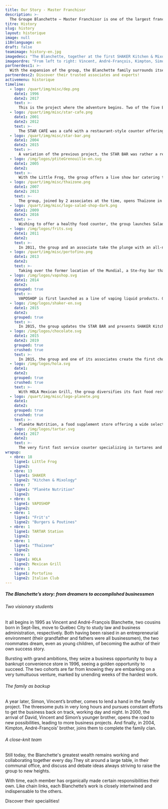 ```yaml
---
title: Our Story - Master Franchisor
description: >-
  The Groupe Blanchette – Master Franchisor is one of the largest franchise broker groups in Québec, offering truly innovative restaurant and entertainment concepts.
titre: History
slug: history
layout: historique
image: null
i18nlanguage: en
draft: false
teamimage: history-en.jpg
imagedesc: "The Blanchette, together at the first SHAKER Kitchen & Mixology restaurant: a project signaling the beginning of a new era. It's in their office adjacent to the restaurant that they meet each day and collaborate to further their common projects."
imageordre: "From left to right: Vincent, André-François, Kimpton, Simon and David"
partnerdesc1: >-
  With the expansion of the group, the Blanchette family surrounds itself with the best to ensure they reach their goals.
partnerdesc2: Discover their trusted associates and experts! 
activemenu: historique
timeline:
  - logo: /quart/img/misc/dep.png
    date1: 1996
    date2: 2017
    text: >-
      This is the project where the adventure begins. Two of the five Blanchette men buy a bankrupt convenience store and are eventually joined by two other members of the family. In 2017, the group decides to sell the business to focus on its other banners.
  - logo: /quart/img/misc/star-cafe.png
    date1: 2001
    date2: 2012
    text: >-
      The STAR CAFÉ was a café with a restaurant-style counter offering a fast food type menu. In 2012, the group decides to sell the business to concentrate their efforts on other major projects. 
  - logo: /quart/img/misc/star-bar.png
    date1: 2004
    date2: 2015
    text: >-
      A variation of the previous project, the STAR BAR was rather a restaurant-bar experience. Several years later, the group adds the STAR CLUB offering a dance floor leading to upbeat evenings of all kinds. In 2015, the STAR BAR makes way for a new forward-thinking concept.
  - logo: /img/logos/ptiteGrenouille-en.svg
    date1: 2005
    date2:
    text: >-
      With the Little Frog, the group offers a live show bar catering to a larger audience. Party fans still go to their 16 locations to sing old hits out loud. 
  - logo: /quart/img/misc/thaizone.png
    date1: 2007
    date2: 2013
    text: >-
      The group, joined by 2 associates at the time, opens Thaïzone in 2007, one of the largest Thai fast food chains. In 2013, a restaurant giant owning its closest competitor approaches them to acquire the chain, fearing the competition. The group accepts the appealing offer, but remains owner of the first location still operating today at the La Pyramide mall, in Ste-Foy.   
  - logo: /quart/img/misc/logo-salad-shop-dark.png
    date1: 2009
    date2: 2016
    text: >-
      Wishing to offer a healthy food counter, the group launches SaladShop in 2009. The banner is sold in 2016 to give the group the opportunity to concentrate their efforts on other projects. 
  - logo: /img/logos/frits.svg
    date1: 2011
    date2:
    text: >-
      In 2011, the group and an associate take the plunge with an all-new adventure, Frit’s Burgers & Poutines. Their first restaurant in Ste-Foy’s La Pyramide mall then leads to a second restaurant in Beauport in 2017, others will follow in the coming years.  
  - logo: /quart/img/misc/portofino.png
    date1: 2013
    date2:
    text: >-
      Taking over the former location of the Mundial, a Ste-Foy bar that closed down, Portofino Italian Club opens its doors in 2013. An evolution of the original Portofino concept in Old Québec, the Ste-Foy location offers a cozy atmosphere, glamorous décor and delicious Italian inspiration cuisine.   
  - logo: /img/logos/vapshop.svg
    date1: 2014
    date2:
    grouped: true
    text: >-
      VAPOSHOP is first launched as a line of vaping liquid products. Quickly, the banner completes its offer with the opening of 3 locations.
  - logo: /img/logos/shaker-en.svg
    date1: 2015
    date2:
    grouped: true
    text: >-
      In 2015, the group updates the STAR BAR and presents SHAKER Kitchen & Mixology, offering tartares, cocktails and gourmet burgers, along with a number of promotions. Quickly expanding thanks to its immediate success, the banner with now 11 locations, is the only restaurant with these specialties.  
  - logo: /img/logos/chocolate.svg
    date1: 2015
    date2: 2019
    grouped: true
    crushed: true
    text: >-
      In 2015, the group and one of its associates create the first chocolat and ice cream bar that will be known as Chocolato. Led by the desire to imitate prestigious Italian chocolate factories, the concept spreads like wildfire with the establishment of 22 branches throughout the years. In 2019, Foodtastic acquires the brand and it’s with great pride that the group transfers the concept to watch It grow, not only outside of the province, but also in the United States. Despite this, the group retains ownership of the Sainte-Foy (Versant Nord) branch and the express kiosk located in the Pyramide, in Sainte-Foy and remains co-owner of the Gatineau (Promenades Gatineau) branch.    
  - logo: /img/logos/hola.svg
    date1: 
    date2:
    grouped: true
    crushed: true
    text: >-
      With HOLA Mexican Grill, the group diversifies its fast food restaurant offer with fresh, made to order cuisine. Located in Ste-Foy’s La Pyramide mall, HOLA Mexican Grill attracts Mexican food lovers and fans of health food alike.   
  - logo: /quart/img/misc/logo-planete.png
    date1: 
    date2:
    grouped: true
    crushed: true
    text: >-
      Planète Nutrition, a food supplement store offering a wide selection of complementary products, is launched by the group and an associate in 2015. Now boasting 7 locations and a transactional Web site, Planète Nutrition is already positioning itself as one the main players in its field.  
  - logo: /img/logos/tartar.svg
    date1: 2017
    date2:
    text: >-
      The very first fast service counter specializing in tartares and poke bowls opens at La Pyramide mall in Ste-Foy. Garnering an immediate following of fans of healthy and tasty cuisine, TARTAR Station plans to open two new locations in the coming months.
wrapup:
  - nbre: 18
    ligne1: Little Frog 
    ligne2: 
  - nbre: 13
    ligne1: SHAKER
    ligne2: "Kitchen & Mixology"
  - nbre: 7
    ligne1: "Planète Nutrition"
    ligne2: 
  - nbre: 6
    ligne1: VAPOSHOP
    ligne2:
  - nbre: 1
    ligne1: "Frit's"
    ligne2: "Burgers & Poutines"
  - nbre: 1
    ligne1: TARTAR Station
    ligne2:
  - nbre: 1
    ligne1: "Thaïzone"
    ligne2:
  - nbre: 1
    ligne1: HOLA
    ligne2: Mexican Grill
  - nbre: 1
    ligne1: Portofino
    ligne2: Italian Club
---
```


##### The Blanchette’s story: from dreamers to accomplished businessmen 

###### Two visionary students

It all begins in 1995 as Vincent and André-François Blanchette, two cousins born in Sept-Îles, move to Québec City to study law and business administration, respectively. Both having been raised in an entrepreneurial environment (their grandfather and fathers were all businessmen), the two roommates dream, even as young children, of becoming the author of their own success story.

Bursting with grand ambitions, they seize a business opportunity to buy a bankrupt convenience store in 1996, seeing a golden opportunity to succeed. The two cohorts are far from knowing they are embarking on a very tumultuous venture, marked by unending weeks of the hardest work.

###### The family as backup 

A year later, Simon, Vincent’s brother, comes to lend a hand in the family project. The threesome puts in very long hours and pursues constant efforts to get the business back on track, working day and night. In 2000, the arrival of David, Vincent and Simon’s younger brother, opens the road to new possibilities, leading to more business projects. And finally, in 2004, Kimpton, André-François’ brother, joins them to complete the family clan.

###### A close-knit team 

Still today, the Blanchette's greatest wealth remains working and collaborating together every day.They sit around a large table, in their communal office, and discuss and debate ideas always striving to raise the group to new heights. 

With time, each member has organically made certain responsibilities their own. Like chain links, each Blanchette’s work is closely intertwined and indispensable to the others. 

Discover their specialities!